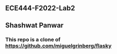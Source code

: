 ## ECE444-F2022-Lab2
## Shashwat Panwar
### This repo is a clone of https://github.com/miguelgrinberg/flasky
